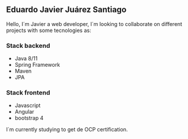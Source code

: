 <h2><bold>Eduardo Javier Juárez Santiago</bold></h2>

<div>
  <p>Hello, I´m Javier a web developer, I´m looking to collaborate on different projects with some tecnologies as:</p>
  <h3>Stack backend</h3>
  <ul>
    <li>Java 8/11</li>
    <li>Spring Framework</li>
    <li>Maven</li>
    <li>JPA</li>
  </ul>
  
  <h3>Stack frontend</h3>
  <ul>
    <li>Javascript</li>
    <li>Angular</li>
    <li>bootstrap 4</li>
  </ul>
</div>
<div>
  <p>I´m currently studying to get de OCP certification.</p>
</div>

